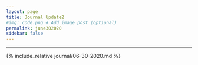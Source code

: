```yaml
---
layout: page
title: Journal Update2
#img: code.png # Add image post (optional)
permalink: june302020
sidebar: false
---
```


---

{% include_relative journal/06-30-2020.md %}
